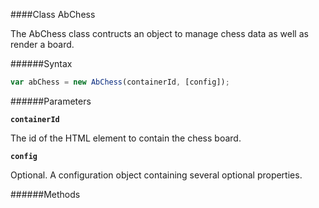 ####Class AbChess

The AbChess class contructs an object to manage chess data as well as render a board.

######Syntax

```Javascript
var abChess = new AbChess(containerId, [config]);
```

######Parameters

__`containerId`__

  The id of the HTML element to contain the chess board.

__`config`__

  Optional. A configuration object containing several optional properties.

######Methods

